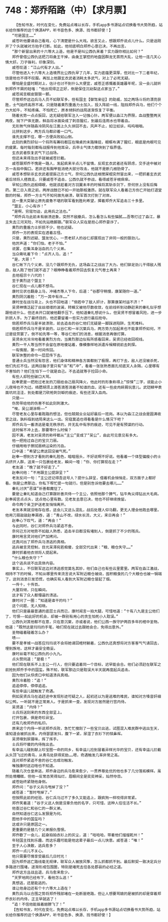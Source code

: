# 748：郑乔陌路（中）【求月票】
        【告知书友，时代在变化，免费站点难以长存，手机app多书源站点切换看书大势所趋，站长给你推荐的这个换源APP，听书音色多、换源、找书都好使！】
       “可是国主……”
       戚苍听他要请自己看戏，心下清楚是什么大戏。欲言又止，想跟郑乔说点儿什么。只是话刚开了个头就被对方抬手打断。如此，他彻底明白郑乔心意已决，不再出言。
       “那个新冒出来的十六等大上造，他是不是叫公西仇来着？实力跟你相比如何？”
       郑乔曾借公西仇这把刀将彘王干掉，由彘王掌控的地盘因群龙无首而大乱，让他一连几天心情大好。刀子锋利，印象深刻。
       戚苍叹道：“江山代有才人出。”
       尽管他进入十六等大上造境界比公西仇早了几年，实力底蕴更深厚，但对比一下二者年纪，饶是他也不得不叹服。再加上他跟玄衣武者消耗太多武气，对上了必死无疑。
       哪怕是全盛时期对上，估计也讨不到什么大便宜，戚苍正感慨着英雄暮年呢，没一会儿就听到郑乔不屑的轻嗤：“他出现得正正好，倒是保住沉幼梨这点家当了。”
       戚苍闻言眼皮狠狠一颤。
       尽管郑乔这边兵马人员不如联军多，但有国主【御驾亲征】的助威，加之两场斗将的漂亮获胜，士气始终高昂不减。只是随着黄烈重盾力士加入，投入阵前一线，阻挡郑乔兵马，他们个个力大如牛，不知疼痛、不怕死亡，原本倾斜的战局逐渐恢复了平衡。
       随着劣势一点点扳回，这无疑给联军注入一记强心针。两军便以淼江为界限，血战整整两天两夜，抛下尸体无数，鲜血将冰面染成了刺目猩红，到最后连雨水也带着血。
       无形煞气伴随森冷阴风在江面上久久徘回不去，风声不止，如泣如诉，呜呜咽咽。
       比拼到这步，两方兵马都卯着一口气。
       谁先支撑不住，哪一方便兵败如山倒。
       此刻的黄烈好似一个将所有筹码都压在赌桌的末路赌徒，眼眶布满了猩红，眼底是肉眼可见的疲累。每时每刻都有战报传到他耳朵，兵卒士气体力都快到了临界值。
       玄衣武者恢复武气下过战场。
       但还未来得及出手就被戚苍拦截。
       戚苍跟郑乔不愧是一路人，发起疯来半点儿不留情，反观玄衣武者还有顾虑，交手途中被对方一击拍中胸口。若非还有胸甲抵消绝大部分攻击，他就不是断几根肋骨了。
       戚苍本想斩杀玄衣武者提振己方士气，奈何公西仇这根搅屎棍突然冒出来，一把抓着玄衣武者后领将人搭救走。只要戚苍不追击，公西仇就不参战，看得戚苍牙根痒痒。
       早知公西仇这般碍眼，他就该趁着对方羽翼未丰的时候将其斩杀剑下，奈何世上没有后悔药。第二日入夜之前，两岸战鼓已不如一开始那般激昂。就在联军众人看着己方伤亡开始打退堂鼓的时候，郑乔一方士气不知何故先崩溃，联军首次打到了对岸。
       这一重大突破让原先疲惫不堪的联军看到胜利希望，撵着郑乔大军追击三十多里。
       “盟主，小心有诈！”
       “是啊，穷寇勿迫，此用兵之法也。”
       “郑乔兵马此前未有崩溃迹象，突然不敌撤兵，怎么看怎么有些猫腻……吾等打过了淼江，暴主失去江河天险，不如先站稳脚跟。”联军众人实在是担心郑乔耍诈了。
       黄烈的重盾力士折损不少，他也迟疑。
       郑乔一方的表现实在透着古怪。
       只是，黄烈迟疑、盟友忧心，一贯老好人的谷仁却展现出了非同一般的狠劲儿。
       他厉声道：“你们怕，老子不怕。”
       说罢，召集浑身浴血的几个义弟。
       当众嘶吼着下令：“点齐人马，追！”
       “是，大哥！”
       谷仁帐下几个义弟，没几个跟郑乔无仇，这场淼江之战出了大力。他们铆足劲儿干得敌人残血，敌人跑了他们就不追了？眼睁睁看着郑乔回去恢复元气卷土再来？
       去他祖宗十八代的！
       至于黄烈这个盟主？
       谷仁现在一点儿都不想鸟。
       康时见状也翻身上马，冲褚杰等人下令，后道：“谷郡守稍慢，康某随你一道。”
       黄烈阴沉着脸：“万一其中有诈……”
       康时坐在战马背上，头也不回地道：“倘若中了敌人奸计，那算康某时运不济！”
       吴贤神情泛起了丝丝缕缕的波澜，转瞬又被他尽数收敛，在前线听到动静赶来的秦礼似乎想跟他说什么，但还未开口就被他翻手压下。他知道秦礼想说什么，但吴贤不想冒着风险，进一步折损人手。为了最终目的，他还要留着一些实力进行最后抢夺。
       倘若郑乔兵马是羊装溃败，前去追击的谷仁他们无疑是一脚踩进陷阱，生死难料。
       倘若郑乔兵马不是羊装的，以谷仁和一半沉棠兵马，两方势力加起来也不能拿郑乔如何，不过是徒劳罢了。倒不如先等一等，等谷仁他们的消息，根据消息再做打算。
       吴贤余光冷冷地看着黄烈方向，当黄烈那边似有所感看回来，吴贤已经收回视线。
       黄烈一干人等当然不会留在原地傻站着，像模像样地派遣斥候精锐前去刺探。
       一有情报，第一时间传回。
       联军休整的命令一层层传下去。
       普通士兵当然没有怨言，他们身体和精神各方面都到了极限，再打下去，敌人还没被杀死，他们先扛不住。这两日脑子里只有“杀”和“冲”，看着一张张熟悉面孔彻底天人永隔，心里哪有不害怕的？他们生怕下一个就是自己。不去追就等于捡回小命。
       有些人却险些破口大骂。
       赵奉更是一把抢过老友的刀扇给自己扇风降火，他此时的形象称得上“惊悚”二字，说能止小儿夜啼也不为过。络腮胡须上滴答滴答淌着不知谁的血，还有一些皮肉碎屑玩意儿。武铠鳞甲表面坑坑洼洼，到处都是刀砍枪刺剑噼的痕迹，有些还深入血肉。
       只是——
       伤势带给他的伤害不如此刻刺激大。
       “唉，吴公湖涂啊——”
       尽管老友心里存着跑路的想法，但也兢兢业业站好最后一班岗。本以为淼江之战会是圆满收官之战，孰料临到结局来这么一出。穷寇莫追也得看看是什么情况下吧？
       郑乔兵马一番溃逃是毫无秩序的，并无乱中有序的痕迹，可见不是有预谋的行动。
       这时候不冲上去，那要等什么时候？
       因不满，老友对吴贤的称呼都从“主公”变成了“吴公”，由此可见意见有多大。
       他一把抢过自己的宝贝刀扇。
       仔细用帕子擦拭扇柄沾染的污血。
       口中道：“希望公肃这回没被气死。”
       赵奉一想到方才看到的秦礼脸色，暗暗摇头，不好说啊不好说。他看着一个体型偏瘦小的士兵挤开人群，送来一只包裹给老友，瞬间一噎：“你、你打算现在走？”
       老友道：“晚了就不好走了。”
       赵奉问他：“不用跟主公提辞呈？”
       老友反问一句：“主公还记得吾这号人？提什么辞呈，借着机会悄悄走，双方面子上都好看。倒是公肃那边，你私下帮忙提一句就行。但是别告诉他要去哪儿……”
       秦礼讨厌“恶谋”祈善都魔怔了。
       要是让秦礼知道自己打算跟祈善共侍一个主公，依照他那个脾气，钻牛角尖得钻出大毛病。赵奉闻言点点头，这点他心里有数。见老友去意已决，他也不好继续挽留。
       命令两个亲卫护送老友悄悄离开。
       老友本来就没啥存在感，这会儿又这么混乱，战后处理人仰马翻，更无人理会他跑去哪里。他用刀扇敲敲赵奉肩吞，道：“青山不改，绿水长流，大义，来日再会！”
       赵奉心下叹气，道：“再会！”
       与此同时，谷仁对郑乔兵马紧追不舍。
       奈何己方对地势不如敌人熟悉，追击半日都没有堵到人，倒是抓了不少的残兵。
       康时用言灵对他们严加拷问。
       还真问出了郑乔兵马溃逃的真相。
       逃兵被言灵控制，目光呆滞宛若痴傻，全部交代出来：“粮、粮仓失守……”
       康时抓着他衣领将人提起来。
       “什么粮仓失守？”
       这个逃兵说不出具体内容。
       事实上，不仅联军这边对溃逃感觉莫名其妙，他们自己也有些云里雾里。两军在淼江激战，相持不下的时候，不知从哪里传来流言说大军附近粮仓被烧，囤积粮食的几个大粮仓也被一锅端了。这则消息引发恐慌，也确实有人看到大军附近粮仓冒起了烟。
       一传十，十传百。
       大厦将倾，只在瞬间。
       这才有了众人都懵逼的溃逃。
       康时问了一圈：“知道是谁干的吗？”
       这个问题，无人知晓。
       他们只是最最普通的底层士兵而已，康时闻言一拍大腿，可惜地道：“十有八九是主公他们了，可恨——如此好的机会，却被一群别有用心的贪生怕死小人耽误。”
       公西仇对其他都不在意，只在意沉棠，亦或者说，他们公西一族守护两百多年的棺中圣物。他道：“既然这是玛玛的手笔，咱们现在就过去跟她会合，免得出意外。”
       圣物磕着碰着怎么办？
       啧——
       要不是孝城一战答应玛玛说不会将她请回棺材躺着，公西仇还真想将对方客客气气请回去，埋到族地，这样才最安全稳妥。
       康时丝毫不知公西仇的小九九。
       点头赞同道：“是极！”
       他们现在联系不上主公一行人，但只要追着同一个目标，迟早能会合。他们必须赶在联军之前抢到郑乔手中的国玺。殊不知，联军那边只是耽误大半天就再度起兵追击。
       因为他们从俘虏口中知道溃兵真相。
       黄烈冷着脸：“追！”
       追追停停，停停追追。
       有些幸运儿就触发了奇遇。
       例如吴贤兵马在追赶途中发现形迹可疑之人，起初还以为是逃难的难民，谁知对方嗓音奸细似公鸭，一听就不是正常男人。于是抓来一查，发现对方居然是行宫内侍。
       吴贤道：“内侍？”
       士兵将送刮来的东西全部呈上。
       打开包裹，俱是奇珍异宝。
       还有几枚郑乔的私印。
       原来这个内侍一听说郑乔兵败，急忙忙搜刮了一些宝贝出逃，试图混入难民群中逃出生天，谁知道会被抓出来。内侍瑟瑟发抖，腹下一紧，尿湿了衣衫下的犊鼻裈。
       吴贤嗅到尿骚味，挥了挥手。
       士兵将吓傻的内侍拖出去。
       有幸运儿碰到献上珍宝图一命的同乡，有幸运儿捡到冒着异样光华的宝贝，还有幸运儿拦截从头顶飞过的青鸟，从青鸟处获得奖励……嗯，奇遇触发几率非常之高。
       连对郑乔紧追不舍的谷仁也成功触发。
       唯独康时这边啥也不知道。
       随着几次仓皇奔逃，郑乔身边的兵马愈来愈少，一贯养尊处优的他也多了几分落拓模样。虽然处境糟糕，但他一反常态笑得灿烂，眉眼间全是奕奕神采，灿然夺目。
       戚苍始终紧随他身侧。
       郑乔问：“谷子义兵马甩掉了没？”
       戚苍道：“暂时甩掉了。”
       但按照此前的经验，谷仁兵马过不了多久又能追上，跟疯狗一样咬得非常紧。
       郑乔笑着道：“谷子义这人倒是没辜负他的名字，只可惜，这种人往往活不长。”
       他查过谷仁和谷仁的一群义弟。
       自然知道谷仁这么发狠是为何。
       图他手中的国玺吗？
       这或许只是原因之一。
       更重要的是替几个义弟报仇雪恨。
       郑乔歇了一会儿，起身拍拍衣衫上的灰尘，道：“哈哈哈，带着他们熘熘乾州！”
       年轻国主找到乐趣，而这乐趣可能是他这辈子最后一点儿快意。戚苍道：“唯！”
       至于人心涣散，逃兵愈多？
       郑乔一点儿不关心。
       他只需要尽情享受最后几日时光！
       因为郑乔逃亡路线毫无规律，联军众人被放风筝，怎么抓都抓不到。最后默契一致决定兵分多路进行围堵，逐渐形成包围圈，特别是堵死去往各处郡县的必经之道。
       郑乔这方且战且退，兵马愈来愈少。
       “天罗地网已经布下，看他怎么逃！”
       真想逃，还是能逃的。
       谁让他身边还有个十六等大上造在？
       黄烈兵马以合围之势将郑乔残部堵在一处断崖绝路，但让人想要骂娘的是被抓的却是穿着郑乔衣衫的内侍，正主早就逃了！
       “追！不信他能插着翅膀飞了！”
       【告知书友，时代在变化，免费站点难以长存，手机app多书源站点切换看书大势所趋，站长给你推荐的这个换源APP，听书音色多、换源、找书都好使！】